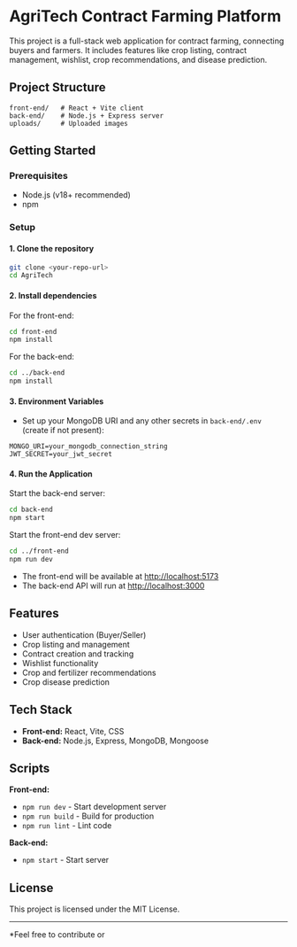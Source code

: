 # AgriTech Contract Farming Platform

This project is a full-stack web application for contract farming, connecting buyers and farmers. It includes features like crop listing, contract management, wishlist, crop recommendations, and disease prediction.

## Project Structure

```
front-end/   # React + Vite client
back-end/    # Node.js + Express server
uploads/     # Uploaded images
```

## Getting Started

### Prerequisites

- Node.js (v18+ recommended)
- npm

### Setup

#### 1. Clone the repository

```sh
git clone <your-repo-url>
cd AgriTech
```

#### 2. Install dependencies

For the front-end:
```sh
cd front-end
npm install
```

For the back-end:
```sh
cd ../back-end
npm install
```

#### 3. Environment Variables

- Set up your MongoDB URI and any other secrets in `back-end/.env` (create if not present):

```
MONGO_URI=your_mongodb_connection_string
JWT_SECRET=your_jwt_secret
```

#### 4. Run the Application

Start the back-end server:
```sh
cd back-end
npm start
```

Start the front-end dev server:
```sh
cd ../front-end
npm run dev
```

- The front-end will be available at [http://localhost:5173](http://localhost:5173)
- The back-end API will run at [http://localhost:3000](http://localhost:3000)

## Features

- User authentication (Buyer/Seller)
- Crop listing and management
- Contract creation and tracking
- Wishlist functionality
- Crop and fertilizer recommendations
- Crop disease prediction

## Tech Stack

- **Front-end:** React, Vite, CSS
- **Back-end:** Node.js, Express, MongoDB, Mongoose

## Scripts

**Front-end:**
- `npm run dev` - Start development server
- `npm run build` - Build for production
- `npm run lint` - Lint code

**Back-end:**
- `npm start` - Start server

## License

This project is licensed under the MIT License.

---

*Feel free to contribute or
